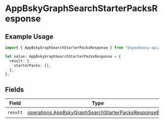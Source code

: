 # AppBskyGraphSearchStarterPacksResponse

## Example Usage

```typescript
import { AppBskyGraphSearchStarterPacksResponse } from "@speakeasy-api/bluesky/models/operations";

let value: AppBskyGraphSearchStarterPacksResponse = {
  result: {
    starterPacks: [],
  },
};
```

## Fields

| Field                                                                                                                          | Type                                                                                                                           | Required                                                                                                                       | Description                                                                                                                    |
| ------------------------------------------------------------------------------------------------------------------------------ | ------------------------------------------------------------------------------------------------------------------------------ | ------------------------------------------------------------------------------------------------------------------------------ | ------------------------------------------------------------------------------------------------------------------------------ |
| `result`                                                                                                                       | [operations.AppBskyGraphSearchStarterPacksResponseBody](../../models/operations/appbskygraphsearchstarterpacksresponsebody.md) | :heavy_check_mark:                                                                                                             | N/A                                                                                                                            |